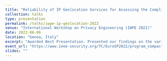 ```yaml
---
title: "Reliability of IP Geolocation Services for Assessing the Compliance of International Data Transfers"
collection: talks
type: presentation
permalink: /talks/iwpe-ip-geolocation-2022
venue: "International Workshop on Privacy Engineering (IWPE 2022)"
date: 2022-06-06
location: "Genoa, Italy"
excerpt: "Awarded Best Presentation. Presented our findings on the variability of geolocation services and their implications for GDPR compliance."
event_url: "https://www.ieee-security.org/TC/EuroSP2022/program_compact.html"
slides: ""
---
```

